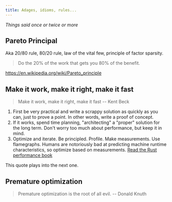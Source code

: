 ```yaml
---
title: Adages, idioms, rules...
---
```

_Things said once or twice or more_

## Pareto Principal

Aka 20/80 rule, 80/20 rule, law of the vital few, principle of factor sparsity.

> Do the 20% of the work that gets you 80% of the benefit.

<https://en.wikipedia.org/wiki/Pareto_principle>

## Make it work, make it right, make it fast

> Make it work, make it right, make it fast
> -- Kent Beck

1. First be very practical and write a scrappy solution as
  quickly as you can, just to prove a point.
  In other words, write a proof of concept.
2. If it works, spend time planning, "architecting" a "proper" solution for the
  long term.
  Don't worry too much about performance, but keep it in mind.
3. Optimize and iterate.
  Be principled. Profile. Make measurements. Use flamegraphs.
  Humans are notoriously bad at predicting machine runtime characteristics, so
  optimize based on measurements.
  [Read the Rust performance book](https://nnethercote.github.io/perf-book/introduction.html)

This quote plays into the next one.

## Premature optimization

> Premature optimization is the root of all evil.
> -- Donald Knuth
